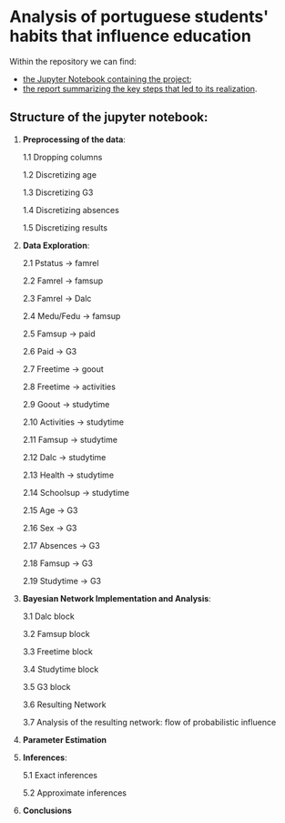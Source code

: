 # Analysis of portuguese students' habits that influence education
Within the repository we can find:
- [the Jupyter Notebook containing the project](https://github.com/matteonestola/FAIKR3/blob/8fef56d578530d8a40ae613abd5746c0ddee9829/BayesianModel_Albarello_Nestola.ipynb);
- [the report summarizing the key steps that led to its realization](https://github.com/matteonestola/FAIKR3/blob/d26dea70c274b2558bd718b737d01ea76f93d7eb/REPORT_Albarello_Nestola.pdf).

## Structure of the jupyter notebook:

1. **Preprocessing of the data**:

    1.1 Dropping columns

    1.2 Discretizing age

    1.3 Discretizing G3

    1.4 Discretizing absences

    1.5 Discretizing results

2. **Data Exploration**:

    2.1 Pstatus &#8594; famrel

    2.2 Famrel &#8594; famsup

    2.3 Famrel &#8594; Dalc

    2.4 Medu/Fedu &#8594; famsup

    2.5 Famsup &#8594; paid

    2.6 Paid &#8594; G3

    2.7 Freetime &#8594; goout

    2.8 Freetime &#8594; activities

    2.9 Goout &#8594; studytime

    2.10 Activities &#8594; studytime

    2.11 Famsup &#8594; studytime

    2.12 Dalc &#8594; studytime

    2.13 Health &#8594; studytime

    2.14 Schoolsup &#8594; studytime

    2.15 Age &#8594; G3

    2.16 Sex &#8594; G3

    2.17 Absences &#8594; G3

    2.18 Famsup &#8594; G3

    2.19 Studytime &#8594; G3

3. **Bayesian Network Implementation and Analysis**:

    3.1 Dalc block

    3.2 Famsup block

    3.3 Freetime block

    3.4 Studytime block

    3.5 G3 block

    3.6 Resulting Network

    3.7 Analysis of the resulting network: flow of probabilistic influence

4. **Parameter Estimation**

5. **Inferences**:

    5.1 Exact inferences

    5.2 Approximate inferences

6. **Conclusions**
